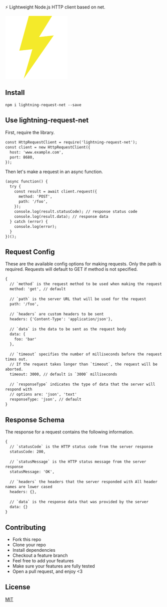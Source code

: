 ⚡ Lightweight Node.js HTTP client based on net.

![logo](./logo.png)

## Install

```
npm i lightning-request-net --save
```

## Use lightning-request-net

First, require the library.

```
const HttpRequestClient = require('lightning-request-net');
const client = new HttpRequestClient({
  host: 'www.example.com',
  port: 8680,
});
```

Then let's make a request in an async function.

```
(async function() {
  try {
    const result = await client.request({
      method: 'POST',
      path: '/foo',
    });
    console.log(result.statusCode); // response status code
    console.log(result.data); // response data
  } catch (error) {
    console.log(error);
  }
})();
```

## Request Config

These are the available config options for making requests. Only the path is required. Requests will default to GET if method is not specified.

```
{
  // `method` is the request method to be used when making the request
  method: 'get', // default

  // `path` is the server URL that will be used for the request
  path: '/foo',

  // `headers` are custom headers to be sent
  headers: {'Content-Type': 'application/json'},

  // `data` is the data to be sent as the request body
  data: {
    foo: 'bar'
  },

  // `timeout` specifies the number of milliseconds before the request times out.
  // If the request takes longer than `timeout`, the request will be aborted.
  timeout: 3000, // default is `3000` milliseconds

  // `responseType` indicates the type of data that the server will respond with
  // options are: 'json', 'text'
  responseType: 'json', // default
}
```

## Response Schema

The response for a request contains the following information.

```
{
  // `statusCode` is the HTTP status code from the server response
  statusCode: 200,

  // `statusMessage` is the HTTP status message from the server response
  statusMessage: 'OK',

  // `headers` the headers that the server responded with All header names are lower cased
  headers: {},

  // `data` is the response data that was provided by the server
  data: {}
}
```

## Contributing

- Fork this repo
- Clone your repo
- Install dependencies
- Checkout a feature branch
- Feel free to add your features
- Make sure your features are fully tested
- Open a pull request, and enjoy <3

## License

[MIT](LICENSE)
